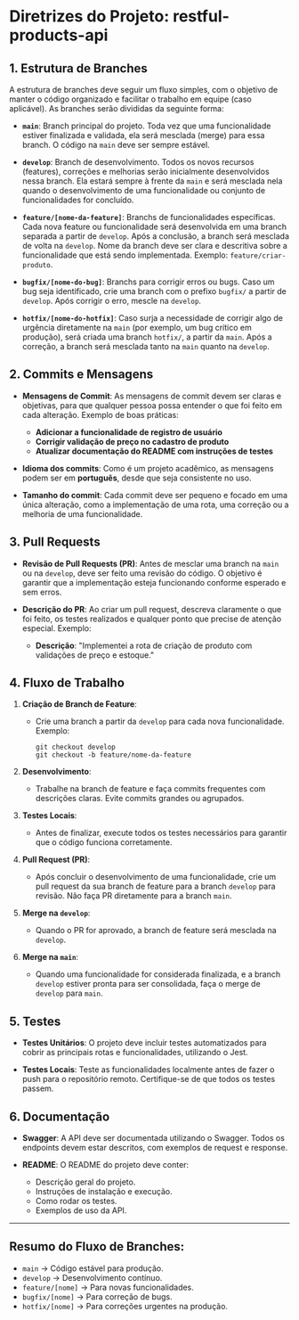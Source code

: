 # Diretrizes do Projeto: restful-products-api

## 1. Estrutura de Branches

A estrutura de branches deve seguir um fluxo simples, com o objetivo de manter o código organizado e facilitar o trabalho em equipe (caso aplicável). As branches serão divididas da seguinte forma:

- **`main`**: Branch principal do projeto. Toda vez que uma funcionalidade estiver finalizada e validada, ela será mesclada (merge) para essa branch. O código na `main` deve ser sempre estável.

- **`develop`**: Branch de desenvolvimento. Todos os novos recursos (features), correções e melhorias serão inicialmente desenvolvidos nessa branch. Ela estará sempre à frente da `main` e será mesclada nela quando o desenvolvimento de uma funcionalidade ou conjunto de funcionalidades for concluído.

- **`feature/[nome-da-feature]`**: Branchs de funcionalidades específicas. Cada nova feature ou funcionalidade será desenvolvida em uma branch separada a partir de `develop`. Após a conclusão, a branch será mesclada de volta na `develop`. Nome da branch deve ser clara e descritiva sobre a funcionalidade que está sendo implementada. Exemplo: `feature/criar-produto`.

- **`bugfix/[nome-do-bug]`**: Branchs para corrigir erros ou bugs. Caso um bug seja identificado, crie uma branch com o prefixo `bugfix/` a partir de `develop`. Após corrigir o erro, mescle na `develop`.

- **`hotfix/[nome-do-hotfix]`**: Caso surja a necessidade de corrigir algo de urgência diretamente na `main` (por exemplo, um bug crítico em produção), será criada uma branch `hotfix/`, a partir da `main`. Após a correção, a branch será mesclada tanto na `main` quanto na `develop`.

## 2. Commits e Mensagens

- **Mensagens de Commit**: As mensagens de commit devem ser claras e objetivas, para que qualquer pessoa possa entender o que foi feito em cada alteração. Exemplo de boas práticas:
  - **Adicionar a funcionalidade de registro de usuário**
  - **Corrigir validação de preço no cadastro de produto**
  - **Atualizar documentação do README com instruções de testes**

- **Idioma dos commits**: Como é um projeto acadêmico, as mensagens podem ser em **português**, desde que seja consistente no uso.

- **Tamanho do commit**: Cada commit deve ser pequeno e focado em uma única alteração, como a implementação de uma rota, uma correção ou a melhoria de uma funcionalidade.

## 3. Pull Requests

- **Revisão de Pull Requests (PR)**: Antes de mesclar uma branch na `main` ou na `develop`, deve ser feito uma revisão do código. O objetivo é garantir que a implementação esteja funcionando conforme esperado e sem erros.

- **Descrição do PR**: Ao criar um pull request, descreva claramente o que foi feito, os testes realizados e qualquer ponto que precise de atenção especial. Exemplo:
  - **Descrição**: "Implementei a rota de criação de produto com validações de preço e estoque."

## 4. Fluxo de Trabalho

1. **Criação de Branch de Feature**:
   - Crie uma branch a partir da `develop` para cada nova funcionalidade. Exemplo:
     ```
     git checkout develop
     git checkout -b feature/nome-da-feature
     ```

2. **Desenvolvimento**:
   - Trabalhe na branch de feature e faça commits frequentes com descrições claras. Evite commits grandes ou agrupados.
   
3. **Testes Locais**:
   - Antes de finalizar, execute todos os testes necessários para garantir que o código funciona corretamente.
   
4. **Pull Request (PR)**:
   - Após concluir o desenvolvimento de uma funcionalidade, crie um pull request da sua branch de feature para a branch `develop` para revisão. Não faça PR diretamente para a branch `main`.

5. **Merge na `develop`**:
   - Quando o PR for aprovado, a branch de feature será mesclada na `develop`.

6. **Merge na `main`**:
   - Quando uma funcionalidade for considerada finalizada, e a branch `develop` estiver pronta para ser consolidada, faça o merge de `develop` para `main`.

## 5. Testes

- **Testes Unitários**: O projeto deve incluir testes automatizados para cobrir as principais rotas e funcionalidades, utilizando o Jest.
  
- **Testes Locais**: Teste as funcionalidades localmente antes de fazer o push para o repositório remoto. Certifique-se de que todos os testes passem.

## 6. Documentação

- **Swagger**: A API deve ser documentada utilizando o Swagger. Todos os endpoints devem estar descritos, com exemplos de request e response.

- **README**: O README do projeto deve conter:
  - Descrição geral do projeto.
  - Instruções de instalação e execução.
  - Como rodar os testes.
  - Exemplos de uso da API.

---

## Resumo do Fluxo de Branches:

- `main` → Código estável para produção.
- `develop` → Desenvolvimento contínuo.
- `feature/[nome]` → Para novas funcionalidades.
- `bugfix/[nome]` → Para correção de bugs.
- `hotfix/[nome]` → Para correções urgentes na produção.


